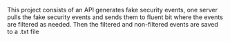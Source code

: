 This project consists of an API generates fake security events, one server pulls the fake security events and sends them to fluent bit where the events are filtered as needed. Then the filtered and non-filtered events are saved to a .txt file